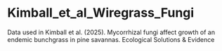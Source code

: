 # Kimball_et_al_Wiregrass_Fungi
Data used in Kimball et al. (2025). Mycorrhizal fungi affect growth of an endemic bunchgrass in pine savannas. Ecological Solutions &amp; Evidence
